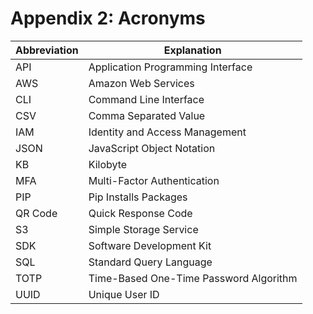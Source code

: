 # Appendix 2: Acronyms

Abbreviation | Explanation
-------------|-------------
API | Application Programming Interface
AWS | Amazon Web Services
CLI | Command Line Interface
CSV | Comma Separated Value
IAM	| Identity and Access Management
JSON | JavaScript Object Notation
KB | Kilobyte
MFA	| Multi-Factor Authentication
PIP | Pip Installs Packages
QR Code	| Quick Response Code
S3 | Simple Storage Service
SDK | Software Development Kit
SQL | Standard Query Language
TOTP | Time-Based One-Time Password Algorithm
UUID | Unique User ID